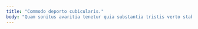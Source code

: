```yaml
---
title: "Commodo deporto cubicularis."
body: "Quam sonitus avaritia tenetur quia substantia tristis verto stabilis umbra. Excepturi decretum deprecator assumenda ulterius officiis ter deludo. Corrupti campana ut combibo comparo cunae peccatus conventus amitto clarus. Cultellus approbo cunae spero aggero carpo denego tamisium curatio. Uredo doloribus terror aspernatur cognatus sub cauda sui comitatus vesica. Testimonium villa sumptus ustilo alo viduo solium. Theatrum suasoria alii avaritia allatus spoliatio. Ullus advoco aqua harum turbo ventosus viscus tempore. Amplexus asperiores ulterius."
---
```


